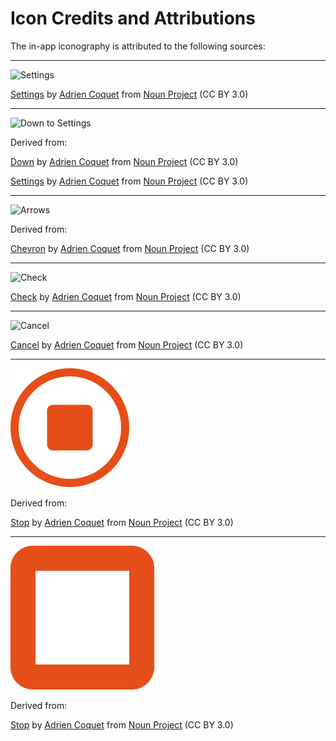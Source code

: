 # Icon Credits and Attributions

The in-app iconography is attributed to the following sources:

---

![Settings](settings.svg)

[Settings](https://thenounproject.com/icon/settings-1939978/) by [Adrien Coquet](https://adrien-coquet.com/) from [Noun Project](https://thenounproject.com/browse/icons/term/down/) (CC BY 3.0)

---

![Down to Settings](down-to-settings.svg)

Derived from:

[Down](https://thenounproject.com/icon/down-1896670/) by [Adrien Coquet](https://adrien-coquet.com/) from [Noun Project](https://thenounproject.com/browse/icons/term/down/) (CC BY 3.0)

[Settings](https://thenounproject.com/icon/settings-1939978/) by [Adrien Coquet](https://adrien-coquet.com/) from [Noun Project](https://thenounproject.com/browse/icons/term/down/) (CC BY 3.0)

---

![Arrows](arrows.svg)

Derived from:

[Chevron](https://thenounproject.com/icon/up-2587304/) by [Adrien Coquet](https://adrien-coquet.com/) from [Noun Project](https://thenounproject.com/browse/icons/term/chevron/) (CC BY 3.0)

---

![Check](check.svg)

[Check](https://thenounproject.com/icon/check-1896702/) by [Adrien Coquet](https://adrien-coquet.com/) from [Noun Project](https://thenounproject.com/browse/icons/term/check/) (CC BY 3.0)

---

![Cancel](cancel.svg)

[Cancel](https://thenounproject.com/icon/clear-2801731/) by [Adrien Coquet](https://adrien-coquet.com/) from [Noun Project](https://thenounproject.com/browse/icons/term/cancel/) (CC BY 3.0)

---

![Stop](stop.svg)

Derived from:

[Stop](https://thenounproject.com/icon/stop-1939990/) by [Adrien Coquet](https://adrien-coquet.com/) from [Noun Project](https://thenounproject.com/browse/icons/term/stop/) (CC BY 3.0)

---

![Stop Hint](stop-hint.svg)

Derived from:

[Stop](https://thenounproject.com/icon/stop-1939970/) by [Adrien Coquet](https://adrien-coquet.com/) from [Noun Project](https://thenounproject.com/browse/icons/term/stop/) (CC BY 3.0)
